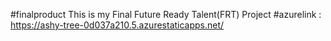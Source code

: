 #finalproduct
This is my Final Future Ready Talent(FRT) Project
#azurelink : https://ashy-tree-0d037a210.5.azurestaticapps.net/
